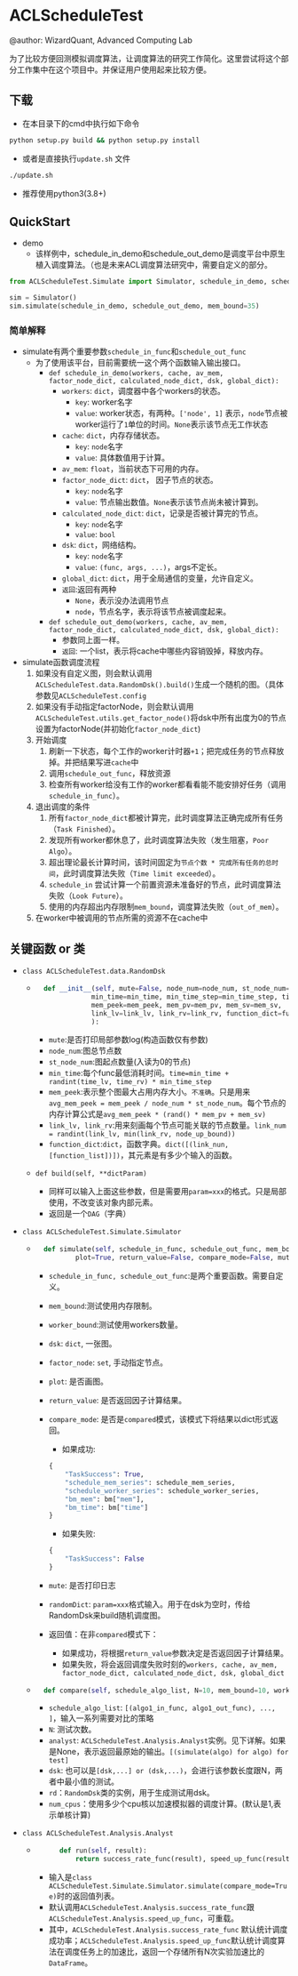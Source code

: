 # ACLScheduleTest

@author: WizardQuant, Advanced Computing Lab 

为了比较方便回测模拟调度算法，让调度算法的研究工作简化。这里尝试将这个部分工作集中在这个项目中。并保证用户使用起来比较方便。

## 下载

* 在本目录下的cmd中执行如下命令

```bash
python setup.py build && python setup.py install 
```

* 或者是直接执行`update.sh` 文件

```bash
./update.sh
```

* 推荐使用python3(3.8+)


## QuickStart

* demo
    * 该样例中，schedule_in_demo和schedule_out_demo是调度平台中原生植入调度算法。（也是未来ACL调度算法研究中，需要自定义的部分。

```py
from ACLScheduleTest.Simulate import Simulator, schedule_in_demo, schedule_out_demo

sim = Simulator()
sim.simulate(schedule_in_demo, schedule_out_demo, mem_bound=35)
```


### 简单解释

* simulate有两个重要参数`schedule_in_func`和`schedule_out_func`
    * 为了使用该平台，目前需要统一这个两个函数输入输出接口。
        * `def schedule_in_demo(workers, cache, av_mem, factor_node_dict, calculated_node_dict, dsk, global_dict):`
            * `workers`: `dict`，调度器中各个workers的状态。
                * `key`: worker名字
                * `value`: worker状态，有两种。`['node', 1]` 表示，`node`节点被worker运行了`1`单位的时间。`None`表示该节点无工作状态
            * `cache`: `dict`，内存存储状态。
                * `key`: `node`名字
                * `value`: 具体数值用于计算。
            * `av_mem`: `float`，当前状态下可用的内存。
            * `factor_node_dict`: `dict`， 因子节点的状态。
                * `key`: `node`名字
                * `value`: 节点输出数值。`None`表示该节点尚未被计算到。
            * `calculated_node_dict`: `dict`，记录是否被计算完的节点。
                * `key`: `node`名字
                * `value`: `bool`
            * `dsk`: `dict`，网络结构。
                * `key`: `node`名字
                * `value`: `(func, args, ...)`，args不定长。
            * `global_dict`: `dict`，用于全局通信的变量，允许自定义。
            * `返回`:返回有两种
                * `None`，表示没办法调用节点
                * `node`，节点名字，表示将该节点被调度起来。
        * `def schedule_out_demo(workers, cache, av_mem, factor_node_dict, calculated_node_dict, dsk, global_dict):`
            * 参数同上面一样。
            * `返回`: 一个list，表示将cache中哪些内容销毁掉，释放内存。
* simulate函数调度流程
    1. 如果没有自定义图，则会默认调用`ACLScheduleTest.data.RandomDsk().build()`生成一个随机的图。（具体参数见`ACLScheduleTest.config`
    2. 如果没有手动指定factorNode，则会默认调用`ACLScheduleTest.utils.get_factor_node()`将dsk中所有出度为0的节点设置为factorNode(并初始化`factor_node_dict`)
    3. 开始调度
        1. 刷新一下状态，每个工作的worker计时器`+1`；把完成任务的节点释放掉。并把结果写进`cache`中
        2. 调用`schedule_out_func`，释放资源
        3. 检查所有worker给没有工作的worker都看看能不能安排好任务（调用`schedule_in_func`）。
    4. 退出调度的条件
        1. 所有`factor_node_dict`都被计算完，此时调度算法正确完成所有任务（`Task Finished`）。
        2. 发现所有worker都休息了，此时调度算法失败（发生阻塞，`Poor Algo`）。
        3. 超出理论最长计算时间，该时间固定为`节点个数 * 完成所有任务的总时间`，此时调度算法失败（`Time limit exceeded`）。
        4. `schedule_in` 尝试计算一个前置资源未准备好的节点，此时调度算法失败（`Look Future`）。
        5. 使用的内存超出内存限制`mem_bound`，调度算法失败（`out_of_mem`）。
	6. 在worker中被调用的节点所需的资源不在cache中


## 关键函数 or 类

* `class ACLScheduleTest.data.RandomDsk`

    * ```py
        def __init__(self, mute=False, node_num=node_num, st_node_num=st_node_num,
                    min_time=min_time, min_time_step=min_time_step, time_lv=time_lv, time_rv=time_rv,
                    mem_peek=mem_peek, mem_pv=mem_pv, mem_sv=mem_sv,
                    link_lv=link_lv, link_rv=link_rv, function_dict=function_dict
                    ):
        ```
        * `mute`:是否打印局部参数log(构造函数仅有参数)
        * `node_num`:图总节点数
        * `st_node_num`:图起点数量(入读为0的节点)
        * `min_time`:每个func最低消耗时间。`time=min_time + randint(time_lv, time_rv) * min_time_step`
        * `mem_peek`:表示整个图最大占用内存大小。`不准确`。只是用来 `avg_mem_peek = mem_peek / node_num * st_node_num`。每个节点的内存计算公式是`avg_mem_peek * (rand() * mem_pv + mem_sv)`
        * `link_lv, link_rv`:用来刻画每个节点可能关联的节点数量。`link_num = randint(link_lv, min(link_rv, node_up_bound))`
        * `function_dict`:`dict`，函数字典。`dict([(link_nun, [function_list])])`，其元素是有多少个输入的函数。

    * `def build(self, **dictParam)`
        * 同样可以输入上面这些参数，但是需要用`param=xxx`的格式。只是局部使用，不改变该对象内部元素。
        * 返回是一个`DAG`（字典）
* `class ACLScheduleTest.Simulate.Simulator`

    * ```py
        def simulate(self, schedule_in_func, schedule_out_func, mem_bound=10, worker_bound=10, dsk=None, factor_node=None,
                plot=True, return_value=False, compare_mode=False, mute=True, **randomDict):
        ```
        * `schedule_in_func, schedule_out_func`:是两个重要函数。需要自定义。

        * `mem_bound`:测试使用内存限制。

        * `worker_bound`:测试使用workers数量。

        * `dsk`: `dict`, 一张图。

        * `factor_node`: `set`, 手动指定节点。

        * `plot`: 是否画图。

        * `return_value`: 是否返回因子计算结果。

        * `compare_mode`: 是否是`compared`模式，该模式下将结果以dict形式返回。
            * 如果成功:
            ```py
            {
                "TaskSuccess": True,
                "schedule_mem_series": schedule_mem_series,
                "schedule_worker_series": schedule_worker_series,
                "bm_mem": bm["mem"],
                "bm_time": bm["time"]
            }
            ```
            * 如果失败:
            ```py
            {
                "TaskSuccess": False
            }
            ```

        * `mute`: 是否打印日志

        * `randomDict`: `param=xxx`格式输入。用于在dsk为空时，传给RandomDsk来build随机调度图。

        * 返回值：在非`compared`模式下：

            * 如果成功，将根据`return_value`参数决定是否返回因子计算结果。
            * 如果失败，将会返回调度失败时刻的`workers, cache, av_mem, factor_node_dict, calculated_node_dict, dsk, global_dict`
    * ```py
        def compare(self, schedule_algo_list, N=10, mem_bound=10, worker_bound=10, dsk=None, factor_node=None, mute=True, analyst=None, rd=None, num_cpus=1, memory_mb=500, **randomDict):
        ```
        * `schedule_algo_list`: `[(algo1_in_func, algo1_out_func), ..., ]`，输入一系列需要对比的策略
        * `N`: 测试次数。
        * `analyst`: `ACLScheduleTest.Analysis.Analyst`实例。见下详解。如果是None，表示返回最原始的输出。`[(simulate(algo) for algo) for test]`
        * `dsk`: 也可以是`[dsk,...] or (dsk,...)`，会进行该参数长度跟N，两者中最小值的测试。
        * `rd`：`RandomDsk`类的实例，用于生成测试用dsk。
        * `num_cpus`：使用多少个cpu核以加速模拟器的调度计算。(默认是1,表示单核计算)
* `class ACLScheduleTest.Analysis.Analyst`

    * ```py
            def run(self, result):
                return success_rate_func(result), speed_up_func(result)
        ```
        * 输入是`class ACLScheduleTest.Simulate.Simulator.simulate(compare_mode=True)`时的返回值列表。
        * 默认调用`ACLScheduleTest.Analysis.success_rate_func`跟`ACLScheduleTest.Analysis.speed_up_func`，可重载。
        * 其中，`ACLScheduleTest.Analysis.success_rate_func` 默认统计调度成功率；`ACLScheduleTest.Analysis.speed_up_func`默认统计调度算法在调度任务上的加速比，返回一个存储所有N次实验加速比的`DataFrame`。

